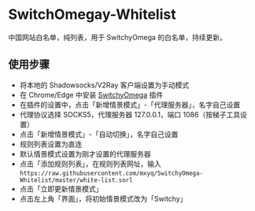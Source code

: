 # SwitchOmegay-Whitelist
中国网站白名单，纯列表，用于 SwitchyOmega 的白名单，持续更新。

## 使用步骤
* 将本地的 Shadowsocks/V2Ray 客户端设置为手动模式
* 在 Chrome/Edge 中安装 [SwitchyOmega](https://chrome.google.com/webstore/detail/proxy-switchyomega/padekgcemlokbadohgkifijomclgjgif) 插件
* 在插件的设置中，点击「新增情景模式」-「代理服务器」，名字自己设置
* 代理协议选择 SOCKS5，代理服务器 127.0.0.1，端口 1086（按梯子工具设置）
* 点击「新增情景模式」-「自动切换」，名字自己设置
* 规则列表设置为直连
* 默认情景模式设置为刚才设置的代理服务器
* 点击「添加规则列表」，在规则列表网址，输入
``
https://raw.githubusercontent.com/mxyq/SwitchyOmega-Whitelist/master/white-list.sorl
``
* 点击「立即更新情景模式」
* 点击左上角「界面」，将初始情景模式改为「Switchy」
